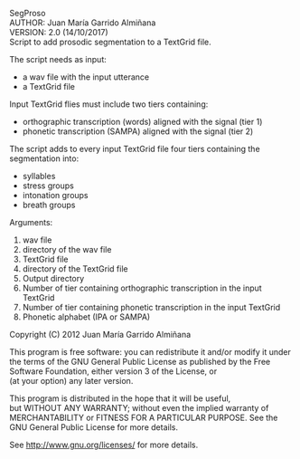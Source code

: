 SegProso                                           		
AUTHOR: Juan María Garrido Almiñana			
VERSION: 2.0 (14/10/2017)						
Script to add prosodic segmentation to a TextGrid file. 

The script needs as input:
- a wav file with the input utterance
- a TextGrid file

Input TextGrid flies must include two tiers containing:
- orthographic transcription (words) aligned with the signal (tier 1)
- phonetic transcription (SAMPA) aligned with the signal (tier 2)

The script adds to every input TextGrid file	four tiers containing the segmentation into:
- syllables									
- stress groups								
- intonation groups							
- breath groups								

Arguments:
1) wav file		
2) directory of the wav file				
3) TextGrid file			
4) directory of the TextGrid file
5) Output directory				
6) Number of tier containing orthographic transcription in the input TextGrid
7) Number of tier containing phonetic transcription in the input TextGrid
8) Phonetic alphabet (IPA or SAMPA)

Copyright (C) 2012  Juan María Garrido Almiñana                       
                                                                       
This program is free software: you can redistribute it and/or modify 
it under the terms of the GNU General Public License as published by 
the Free Software Foundation, either version 3 of the License, or    
(at your option) any later version.                                  
                                                                     
This program is distributed in the hope that it will be useful,      
but WITHOUT ANY WARRANTY; without even the implied warranty of       
MERCHANTABILITY or FITNESS FOR A PARTICULAR PURPOSE.  See the
GNU General Public License for more details.                         
                                                                       
See http://www.gnu.org/licenses/ for more details.                   
